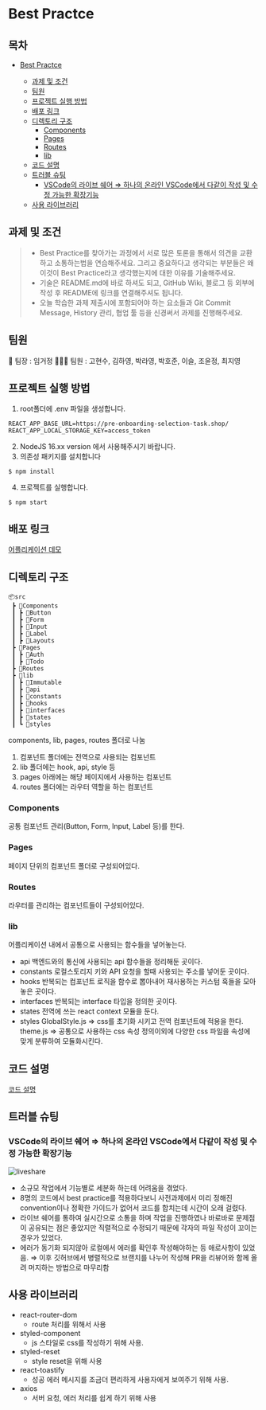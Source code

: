 # Best Practce

## 목차

- [Best Practce](#best-practce)

  - [과제 및 조건](#과제-및-조건)
  - [팀원](#팀원)
  - [프로젝트 실행 방법](#프로젝트-실행-방법)
  - [배포 링크](#배포-링크)
  - [디렉토리 구조](#디렉토리-구조)
    - [Components](#components)
    - [Pages](#pages)
    - [Routes](#routes)
    - [lib](#lib)
  - [코드 설명](#코드-설명)
  - [트러블 슈팅](#트러블-슈팅)
    - [VSCode의 라이브 쉐어 ⇒ 하나의 온라인 VSCode에서 다같이 작성 및 수정 가능한 확장기능](#vscode의-라이브-쉐어--하나의-온라인-vscode에서-다같이-작성-및-수정-가능한-확장기능)
  - [사용 라이브러리](#사용-라이브러리)

## 과제 및 조건

> - Best Practice를 찾아가는 과정에서 서로 많은 토론을 통해서 의견을 교환하고 소통하는법을 연습해주세요. 그리고 중요하다고 생각되는 부분들은 왜 이것이 Best Practice라고 생각했는지에 대한 이유를 기술해주세요.
> - 기술은 README.md에 바로 하셔도 되고, GitHub Wiki, 블로그 등 외부에 작성 후 README에 링크를 연결해주셔도 됩니다.
> - 오늘 학습한 과제 제출시에 포함되어야 하는 요소들과 Git Commit Message, History 관리, 협업 툴 등을 신경써서 과제를 진행해주세요.

## 팀원

👑 팀장 : 임거정
🤦‍♀️🤦 팀원 : 고현수, 김하영, 박라영, 박호준, 이슬, 조윤정, 최지영

## 프로젝트 실행 방법

1. root폴더에 .env 파일을 생성합니다.

```shell
REACT_APP_BASE_URL=https://pre-onboarding-selection-task.shop/
REACT_APP_LOCAL_STORAGE_KEY=access_token
```

2. NodeJS 16.xx version 에서 사용해주시기 바랍니다.
3. 의존성 패키지를 설치합니다

```tsx
$ npm install
```

4. 프로젝트를 실행합니다.

```tsx
$ npm start
```

## 배포 링크

[어플리케이션 데모](https://wondrous-toffee-9feb70.netlify.app/)

## 디렉토리 구조

```shell
📦src
 ┣ 📂Components
 ┃ ┣ 📂Button
 ┃ ┣ 📂Form
 ┃ ┣ 📂Input
 ┃ ┣ 📂Label
 ┃ ┣ 📂Layouts
 ┣ 📂Pages
 ┃ ┣ 📂Auth
 ┃ ┣ 📂Todo
 ┣ 📂Routes
 ┣ 📂lib
 ┃ ┣ 📂Immutable
 ┃ ┣ 📂api
 ┃ ┣ 📂constants
 ┃ ┣ 📂hooks
 ┃ ┣ 📂interfaces
 ┃ ┣ 📂states
 ┃ ┗ 📂styles
```

components, lib, pages, routes 폴더로 나눔

1. 컴포넌트 폴더에는 전역으로 사용되는 컴포넌트
2. lib 폴더에는 hook, api, style 등
3. pages 아래에는 해당 페이지에서 사용하는 컴포넌트
4. routes 폴더에는 라우터 역할을 하는 컴포넌트

### Components

공통 컴포넌트 관리(Button, Form, Input, Label 등)를 한다.

### Pages

페이지 단위의 컴포넌트 폴더로 구성되어있다.

### Routes

라우터를 관리하는 컴포넌트들이 구성되어있다.

### lib

어플리케이션 내에서 공통으로 사용되는 함수들을 넣어놓는다.

- api
  백엔드와의 통신에 사용되는 api 함수들을 정리해둔 곳이다.
- constants
  로컬스토리지 키와 API 요청을 할때 사용되는 주소를 넣어둔 곳이다.
- hooks
  반복되는 컴포넌트 로직을 함수로 뽑아내어 재사용하는 커스텀 훅들을 모아놓은 곳이다.
- interfaces
  반복되는 interface 타입을 정의한 곳이다.
- states
  전역에 쓰는 react context 모듈을 둔다.
- styles
  GlobalStyle.js => css를 초기화 시키고 전역 컴포넌트에 적용을 한다.
  theme.js => 공통으로 사용하는 css 속성 정의이외에 다양한 css 파일을 속성에 맞게 분류하여 모듈화시킨다.

## 코드 설명

[코드 설명](https://gelatinous-macadamia-65a.notion.site/Best-Practice-8b6eed8577f14028bf9e89a0f686fd62)

## 트러블 슈팅

### VSCode의 라이브 쉐어 ⇒ 하나의 온라인 VSCode에서 다같이 작성 및 수정 가능한 확장기능

![liveshare](https://s3-us-west-2.amazonaws.com/secure.notion-static.com/70da2dc8-60c4-4f96-9674-6bb0fbef67f2/Untitled.png)

- 소규모 작업에서 기능별로 세분화 하는데 어려움을 겪었다.
- 8명의 코드에서 best practice를 적용하다보니 사전과제에서 미리 정해진 convention이나 정확한 가이드가 없어서 코드를 합치는데 시간이 오래 걸렸다.
- 라이브 쉐어를 통하여 실시간으로 소통을 하며 작업을 진행하였나 바로바로 문제점이 공유되는 점은 좋았지만 직렬적으로 수정되기 때문에 각자의 파일 작성이 꼬이는 경우가 있었다.
- 에러가 동기화 되지않아 로컬에서 에러를 확인후 작성해야하는 등 애로사항이 있었음.
  ⇒ 이후 깃허브에서 병렬적으로 브랜치를 나누어 작성해 PR을 리뷰어와 함께 올려 머지하는 방법으로 마무리함

## 사용 라이브러리

- react-router-dom
  - route 처리를 위해서 사용
- styled-component
  - js 스타일로 css를 작성하기 위해 사용.
- styled-reset
  - style reset을 위해 사용
- react-toastify
  - 성공 에러 메시지를 조금더 편리하게 사용자에게 보여주기 위해 사용.
- axios
  - 서버 요청, 에러 처리를 쉽게 하기 위해 사용
